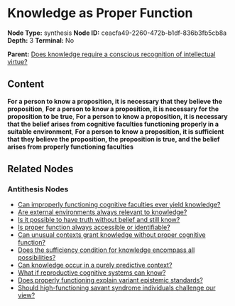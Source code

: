 # Knowledge as Proper Function

**Node Type:** synthesis
**Node ID:** ceacfa49-2260-472b-b1df-836b3fb5cb8a
**Depth:** 3
**Terminal:** No

**Parent:** [Does knowledge require a conscious recognition of intellectual virtue?](does-knowledge-require-a-conscious-recognition-of-intellectual-virtue-antithesis-747b835f-aeae-42ef-83ad-e5dd01480bd0.md)

## Content

**For a person to know a proposition, it is necessary that they believe the proposition**, **For a person to know a proposition, it is necessary for the proposition to be true**, **For a person to know a proposition, it is necessary that the belief arises from cognitive faculties functioning properly in a suitable environment**, **For a person to know a proposition, it is sufficient that they believe the proposition, the proposition is true, and the belief arises from properly functioning faculties**

## Related Nodes

### Antithesis Nodes

- [Can improperly functioning cognitive faculties ever yield knowledge?](can-improperly-functioning-cognitive-faculties-ever-yield-knowledge-antithesis-cceab605-9c92-4594-bef2-df7999f078f1.md)
- [Are external environments always relevant to knowledge?](are-external-environments-always-relevant-to-knowledge-antithesis-ca835851-e0b0-495e-9393-89fcedac5ba0.md)
- [Is it possible to have truth without belief and still know?](is-it-possible-to-have-truth-without-belief-and-still-know-antithesis-5697c945-d38f-416b-a908-7d180dc1c066.md)
- [Is proper function always accessible or identifiable?](is-proper-function-always-accessible-or-identifiable-antithesis-1c8d98ed-8da9-4096-89b7-bd3e75df8e38.md)
- [Can unusual contexts grant knowledge without proper cognitive function?](can-unusual-contexts-grant-knowledge-without-proper-cognitive-function-antithesis-ade9c57a-cc60-451b-aac4-7b31588a0aa1.md)
- [Does the sufficiency condition for knowledge encompass all possibilities?](does-the-sufficiency-condition-for-knowledge-encompass-all-possibilities-antithesis-635c0c27-b643-4e69-aa0f-d38417234e7c.md)
- [Can knowledge occur in a purely predictive context?](can-knowledge-occur-in-a-purely-predictive-context-antithesis-eea9d407-8aaf-484a-8e67-749412c37af3.md)
- [What if reproductive cognitive systems can know?](what-if-reproductive-cognitive-systems-can-know-antithesis-9415aa26-473c-44cc-a360-9eb82191a5b0.md)
- [Does properly functioning explain variant epistemic standards?](does-properly-functioning-explain-variant-epistemic-standards-antithesis-fdef8931-5ce3-4718-9381-c6896de11102.md)
- [Should high-functioning savant syndrome individuals challenge our view?](should-high-functioning-savant-syndrome-individuals-challenge-our-view-antithesis-336ffb63-76f0-4f20-b4ad-2fabb1075351.md)
